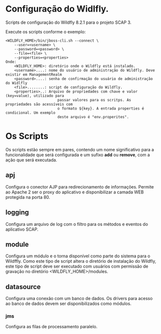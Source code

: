 # Configuração do Widlfly.

		 
 Scripts de configuração do Wildfly 8.2.1 para o projeto SCAP 3.

 Execute os scripts conforme o exemplo:

	<WILDFLY_HOME>/bin/jboss-cli.sh --connect \
		--user=<username> \
		--password=<password> \
		--file=<file> \
		--properties=<properties>
	Onde:
		<WILDFLY_HOME>: diretório onde o Wildfly está instalado.
		<username>....: nome do usuário de administração do Wildfly. Deve existir em ManagementRealm
		<password>....: senha de confirmação do usuário de administração do Widlfly
		<file>........: script de configuração do Wildfly.
		<properties>..: Arquivo de propriedades com chave e valor (key=value), utilizado para
							passar valores para os scritps. As propriedades são acessíveis com
							o formato ${key}. A entrada properties é condicional. Um exemplo 
							deste arquivo é "env.properites".
		
# Os Scripts

 Os scripts estão sempre em pares, contendo um nome significativo para a funcionalidade que será configurada 
 e um sufixo **add** ou **remove**, com a ação que será executada.
 
## apj
 
 Configura o conector AJP para redirecionamento de informações. Permite ao Apache 2 ser o proxy 
 do aplicativo e disponibilizar a camada WEB protegida na porta 80.
 
## logging
 
 Configura um arquivo de log com o filtro para os métodos e eventos do aplicativo SCAP.
 
## module
 
 Configura um módulo e o torna disponível como parte do sistema para o Wildffly. Como este 
 tipo de script altera o diretório de instalação do Wildfly, este tipo de script deve ser
 executado com usuários com permissão de gravação no diretório <WILDFLY_HOME>/modules.
 
## datasource
 
 Configura uma conexão com um banco de dados. Os drivers para acesso ao banco de dados devem ser disponibilizados como módulos.

### jms

Configura as filas de processamento paralelo.